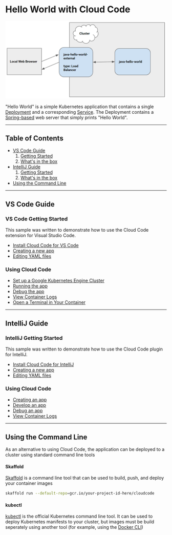 # Hello World with Cloud Code

![Architecture Diagram](./img/diagram.png)

"Hello World" is a simple Kubernetes application that contains a single
[Deployment](https://kubernetes.io/docs/concepts/workloads/controllers/deployment/) and a corresponding
[Service](https://kubernetes.io/docs/concepts/services-networking/service/). The Deployment contains a
[Spring-based](http://spring.io/) web server that simply prints "Hello World".

----

## Table of Contents

* [VS Code Guide](#vs-code-guide)
    1. [Getting Started](#vs-code-getting-started)
    2. [What's in the box](https://cloud.google.com/code/docs/vscode/quickstart#whats_in_the_box)
* [IntelliJ Guide](#intellij-guide)
    1. [Getting Started](#intellij-getting-started)
    2. [What's in the box](https://cloud.google.com/code/docs/intellij/quickstart#whats_in_the_box)    
* [Using the Command Line](#using-the-command-line)

----

## VS Code Guide

### VS Code Getting Started

This sample was written to demonstrate how to use the Cloud Code extension for Visual Studio Code.

* [Install Cloud Code for VS Code](https://cloud.google.com/code/docs/vscode/install)
* [Creating a new app](https://cloud.google.com/code/docs/vscode/creating-an-application)
* [Editing YAML files](https://cloud.google.com/code/docs/vscode/yaml-editing)

### Using Cloud Code
* [Set up a Google Kubernetes Engine Cluster](https://cloud.google.com/code/docs/vscode/quickstart#creating_a_google_kubernetes_engine_cluster)
* [Running the app](https://cloud.google.com/code/docs/vscode/quickstart#running_your_app)
* [Debug the app](https://cloud.google.com/code/docs/vscode/quickstart#debugging_your_app)
* [View Container Logs](https://cloud.google.com/code/docs/vscode/quickstart#viewing_logs)
* [Open a Terminal in Your Container](https://cloud.google.com/code/docs/vscode/quickstart#bonus_opening_a_terminal_in_your_container)
----

## IntelliJ Guide

### IntelliJ Getting Started

This sample was written to demonstrate how to use the Cloud Code plugin for IntelliJ.

* [Install Cloud Code for IntelliJ](https://cloud.google.com/code/docs/intellij/install)
* [Creating a new app](https://cloud.google.com/code/docs/intellij/creating-a-k8-app)
* [Editing YAML files](https://cloud.google.com/code/docs/intellij/yaml-editing)

### Using Cloud Code
* [Creating an app](https://cloud.google.com/code/docs/intellij/quickstart-k8s#creating_an_application)
* [Develop an app](https://cloud.google.com/code/docs/intellij/quickstart-k8s#developing_your_application)
* [Debug an app](https://cloud.google.com/code/docs/intellij/quickstart-k8s#debugging_your_application)
* [View Container Logs](https://cloud.google.com/code/docs/intellij/quickstart-k8s#viewing_logs)
----

## Using the Command Line

As an alternative to using Cloud Code, the application can be deployed to a cluster using standard command line tools

#### Skaffold

[Skaffold](https://github.com/GoogleContainerTools/skaffold) is a command line tool that can be used to build, push, and deploy your container images

```bash
skaffold run --default-repo=gcr.io/your-project-id-here/cloudcode
```

#### kubectl

[kubectl](https://kubernetes.io/docs/tasks/tools/install-kubectl/) is the official Kubernetes command line tool. It can be used to deploy Kubernetes manifests to your cluster, but images must be build seperately using another tool (for example, using the [Docker CLI](https://docs.docker.com/engine/reference/commandline/cli/))
